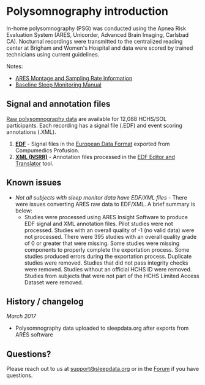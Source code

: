 # Polysomnography introduction

In-home polysomnography (PSG) was conducted using the Apnea Risk Evaluation System (ARES, Unicorder, Advanced Brain Imaging, Carlsbad CA).  Nocturnal recordings were transmitted to the centralized reading center at Brigham and Women's Hospital and data were scored by trained technicians using current guidelines.

Notes:

- [ARES Montage and Sampling Rate Information](:pages_path:/montage-and-sampling-rate-information.md)
- [Baseline Sleep Monitoring Manual](:files_path:/documentation?f=HCHS_SOL_Baseline_Sleep_Monitoring_Manual.pdf)

## Signal and annotation files

[Raw polysomnography data](:files_path:/polysomnography) are available for 12,088 HCHS/SOL participants. Each recording has a signal file (.EDF) and event scoring annotations (.XML).

1. **[EDF](:files_path:/polysomnography/edfs)** - Signal files in the [European Data Format](http://www.edfplus.info/) exported from Compumedics Profusion.
2. **[XML (NSRR)](:files_path:/polysomnography/annotations-events-nsrr)** - Annotation files processed in the [EDF Editor and Translator](https://www.sleepdata.org/community/tools/12) tool.

## Known issues

- *Not all subjects with sleep monitor data have EDF/XML files* - There were issues converting ARES raw data to EDF/XML. A brief summary is below:
  - Studies were processed using ARES Insight Software to produce EDF signal and XML annotation files. Pilot studies were not processed. Studies with an overall quality of -1 (no valid data) were not processed. There were 395 studies with an overall quality grade of 0 or greater that were missing. Some studies were missing components to properly complete the exportation process. Some studies produced errors during the exportation process. Duplicate studies were removed. Studies that did not pass integrity checks were removed. Studies without an official HCHS ID were removed. Studies from subjects that were not part of the HCHS Limited Access Dataset were removed.

## History / changelog

*March 2017*
- Polysomnography data uploaded to sleepdata.org after exports from ARES software

## Questions?

Please reach out to us at support@sleepdata.org or in the [Forum](https://sleepdata.org/forum) if you have questions.
